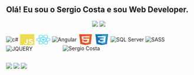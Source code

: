 ## Olá! Eu sou o Sergio Costa e sou Web Developer.
<div align="center">
  <a https://github.com/scostadeveloper">
  <img height="200em" src="https://github-readme-stats.vercel.app/api?username=scostadeveloper&show_icons=true&theme=tokyonight&include_all_commits=true&count_private=true"/>
  <img height="150em" src="https://github-readme-stats.vercel.app/api/top-langs/?username=scostadeveloper&layout=compact&langs_count=7&theme=tokyonight"/> 
</div>
<div style="display: inline_block"><br>
  
  <img align="center" alt="c#" height="50" width="40" src="https://cdn.worldvectorlogo.com/logos/c--4.svg" />
  <img align="center" alt="Js" height="30" width="40" src="https://raw.githubusercontent.com/devicons/devicon/master/icons/javascript/javascript-plain.svg">
  <img align="center" alt="React" height="30" width="40" src="https://raw.githubusercontent.com/devicons/devicon/master/icons/react/react-original.svg">
  <img align="center" alt="Angular" height="40" width="40" src="https://upload.wikimedia.org/wikipedia/commons/thumb/c/cf/Angular_full_color_logo.svg/512px-Angular_full_color_logo.svg.png">
  <img align="center" alt="HTML" height="30" width="40" src="https://raw.githubusercontent.com/devicons/devicon/master/icons/html5/html5-original.svg">
  <img align="center" alt="CSS" height="30" width="40" src="https://raw.githubusercontent.com/devicons/devicon/master/icons/css3/css3-original.svg">
  <img align="center" alt="SQL Server" height="30" width="30" src="https://cdn.worldvectorlogo.com/logos/t-sql.svg" />
  <img align="center" alt="SASS" height="40" width="40" src="https://cdn.jsdelivr.net/gh/devicons/devicon/icons/sass/sass-original.svg" />
  <img align="center" alt="JQUERY" height="45" width="40" src="https://cdn.jsdelivr.net/gh/devicons/devicon/icons/jquery/jquery-original-wordmark.svg" />
  <img align="right" width="350" src="https://i.ibb.co/ZBg1fth/Ready-Player-Me-Avatar.png" alt="Sergio Costa" border="0" /> <!-- Avatar -->
</div>
  
  ##
 
<div> 
  <a href="https://www.instagram.com/scosta.developer/" target="_blank"><img src="https://img.shields.io/badge/-Instagram-%23E4405F?style=for-the-badge&logo=instagram&logoColor=white" target="_blank"></a>
  <a href = "mailto:scosta.developer@gmail.com"><img src="https://img.shields.io/badge/-Gmail-%23333?style=for-the-badge&logo=gmail&logoColor=white" target="_blank"></a>
  <a href="https://www.linkedin.com/in/sergio-costa-676498208/" target="_blank"><img src="https://img.shields.io/badge/-LinkedIn-%230077B5?style=for-the-badge&logo=linkedin&logoColor=white" target="_blank"></a> 
 
 
</div>
